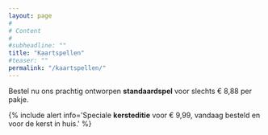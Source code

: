 ```yaml
---
layout: page
#
# Content
#
#subheadline: ""
title: "Kaartspellen"
#teaser: ""
permalink: "/kaartspellen/"
---
```


Bestel nu ons prachtig ontworpen __standaardspel__ voor slechts € 8,88 per pakje.

{% include alert info='Speciale __kersteditie__ voor € 9,99, vandaag besteld en voor de kerst in huis.' %}

